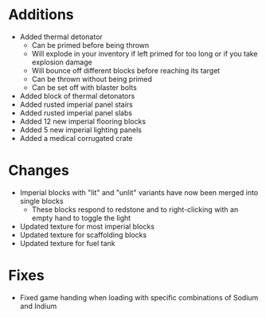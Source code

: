# Additions

* Added thermal detonator
  * Can be primed before being thrown
  * Will explode in your inventory if left primed for too long or if you take explosion damage
  * Will bounce off different blocks before reaching its target
  * Can be thrown without being primed
  * Can be set off with blaster bolts
* Added block of thermal detonators
* Added rusted imperial panel stairs
* Added rusted imperial panel slabs
* Added 12 new imperial flooring blocks
* Added 5 new imperial lighting panels
* Added a medical corrugated crate

# Changes

* Imperial blocks with "lit" and "unlit" variants have now been merged into single blocks
  * These blocks respond to redstone and to right-clicking with an empty hand to toggle the light
* Updated texture for most imperial blocks
* Updated texture for scaffolding blocks
* Updated texture for fuel tank

# Fixes

* Fixed game handing when loading with specific combinations of Sodium and Indium
